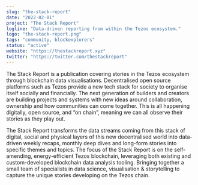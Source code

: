 ```yaml
---
slug: "the-stack-report"
date: "2022-02-01"
project: "The Stack Report"
logline: "Data-driven reporting from within the Tezos ecosystem."
logo: "the-stack-report.png"
tags: "community, blockexplorers"
status: "active"
website: "https://thestackreport.xyz"
twitter: "https://twitter.com/thestackreport"
---
```


The Stack Report is a publication covering stories in the Tezos ecosystem through blockchain data visualisations. Decentralised open source platforms such as Tezos provide a new tech stack for society to organise itself socially and financially. The next generation of builders and creators are building projects and systems with new ideas around collaboration, ownership and how communities can come together. This is all happening digitally, open source, and “on chain”, meaning we can all observe their stories as they play out.


The Stack Report transforms the data streams coming from this stack of digital, social and physical layers of this new decentralised world into data-driven weekly recaps, monthly deep dives and long-form stories into specific themes and topics. The focus of the Stack Report is on the self-amending, energy-efficient Tezos blockchain, leveraging both existing and custom-developed blockchain data analysis tooling. Bringing together a small team of specialists in data science, visualisation & storytelling to capture the unique stories developing on the Tezos chain.

